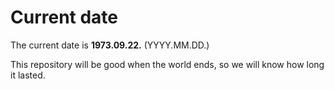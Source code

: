 # Current date

The current date is **1973.09.22.** (YYYY.MM.DD.)

This repository will be good when the world ends, so we will know how long it lasted.